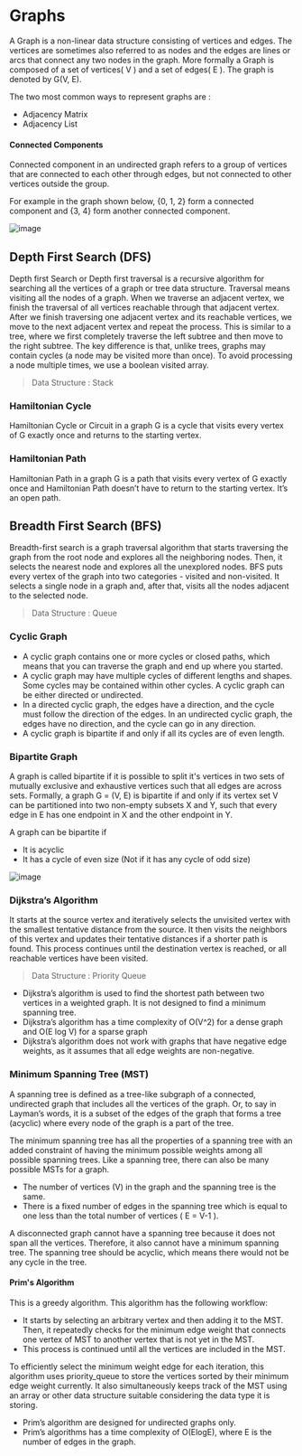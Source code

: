 # Graphs
A Graph is a non-linear data structure consisting of vertices and edges. The vertices are sometimes also referred to as nodes and the edges are lines or arcs that connect any two nodes in the graph. More formally a Graph is composed of a set of vertices( V ) and a set of edges( E ). The graph is denoted by G(V, E).

The two most common ways to represent graphs are :
- Adjacency Matrix
- Adjacency List

#### Connected Components
Connected component in an undirected graph refers to a group of vertices that are connected to each other through edges, but not connected to other vertices outside the group.

For example in the graph shown below, {0, 1, 2} form a connected component and {3, 4} form another connected component.

![image](https://github.com/user-attachments/assets/1e712157-b7ed-4998-9666-1837b4f795af)


## Depth First Search (DFS)
Depth first Search or Depth first traversal is a recursive algorithm for searching all the vertices of a graph or tree data structure. Traversal means visiting all the nodes of a graph. When we traverse an adjacent vertex, we finish the traversal of all vertices reachable through that adjacent vertex. After we finish traversing one adjacent vertex and its reachable vertices, we move to the next adjacent vertex and repeat the process. This is similar to a tree, where we first completely traverse the left subtree and then move to the right subtree. The key difference is that, unlike trees, graphs may contain cycles (a node may be visited more than once). To avoid processing a node multiple times, we use a boolean visited array.
> Data Structure : Stack

### Hamiltonian Cycle
Hamiltonian Cycle or Circuit in a graph G is a cycle that visits every vertex of G exactly once and returns to the starting vertex.

### Hamiltonian Path
Hamiltonian Path in a graph G is a path that visits every vertex of G exactly once and Hamiltonian Path doesn’t have to return to the starting vertex. It’s an open path.

## Breadth First Search (BFS)
Breadth-first search is a graph traversal algorithm that starts traversing the graph from the root node and explores all the neighboring nodes. Then, it selects the nearest node and explores all the unexplored nodes. BFS puts every vertex of the graph into two categories - visited and non-visited. It selects a single node in a graph and, after that, visits all the nodes adjacent to the selected node.
> Data Structure : Queue

### Cyclic Graph
- A cyclic graph contains one or more cycles or closed paths, which means that you can traverse the graph and end up where you started.
- A cyclic graph may have multiple cycles of different lengths and shapes. Some cycles may be contained within other cycles. A cyclic graph can be either directed or undirected.
- In a directed cyclic graph, the edges have a direction, and the cycle must follow the direction of the edges. In an undirected cyclic graph, the edges have no direction, and the cycle can go in any direction.
- A cyclic graph is bipartite if and only if all its cycles are of even length.

### Bipartite Graph
A graph is called bipartite if it is possible to split it's vertices in two sets of mutually exclusive and exhaustive vertices such that all edges are across sets. Formally, a graph G = (V, E) is bipartite if and only if its vertex set V can be partitioned into two non-empty subsets X and Y, such that every edge in E has one endpoint in X and the other endpoint in Y.

A graph can be bipartite if
- It is acyclic
- It has a cycle of even size (Not if it has any cycle of odd size)

![image](https://github.com/user-attachments/assets/2d40c884-c62d-477b-a581-d7a9d7199210)

### Dijkstra’s Algorithm
It starts at the source vertex and iteratively selects the unvisited vertex with the smallest tentative distance from the source. It then visits the neighbors of this vertex and updates their tentative distances if a shorter path is found. This process continues until the destination vertex is reached, or all reachable vertices have been visited.
> Data Structure : Priority Queue

- Dijkstra’s algorithm is used to find the shortest path between two vertices in a weighted graph. It is not designed to find a minimum spanning tree.
- Dijkstra’s algorithm has a time complexity of O(V^2) for a dense graph and O(E log V) for a sparse graph
- Dijkstra’s algorithm does not work with graphs that have negative edge weights, as it assumes that all edge weights are non-negative.

### Minimum Spanning Tree (MST)
A spanning tree is defined as a tree-like subgraph of a connected, undirected graph that includes all the vertices of the graph. Or, to say in Layman’s words, it is a subset of the edges of the graph that forms a tree (acyclic) where every node of the graph is a part of the tree.

The minimum spanning tree has all the properties of a spanning tree with an added constraint of having the minimum possible weights among all possible spanning trees. Like a spanning tree, there can also be many possible MSTs for a graph.

- The number of vertices (V) in the graph and the spanning tree is the same.
- There is a fixed number of edges in the spanning tree which is equal to one less than the total number of vertices ( E = V-1 ).

A disconnected graph cannot have a spanning tree because it does not span all the vertices. Therefore, it also cannot have a minimum spanning tree. The spanning tree should be acyclic, which means there would not be any cycle in the tree.

#### Prim's Algorithm
This is a greedy algorithm. This algorithm has the following workflow:

- It starts by selecting an arbitrary vertex and then adding it to the MST. Then, it repeatedly checks for the minimum edge weight that connects one vertex of MST to another vertex that is not yet in the MST.
- This process is continued until all the vertices are included in the MST.

To efficiently select the minimum weight edge for each iteration, this algorithm uses priority_queue to store the vertices sorted by their minimum edge weight currently. It also simultaneously keeps track of the MST using an array or other data structure suitable considering the data type it is storing.

- Prim’s algorithm are designed for undirected graphs only.
- Prim’s algorithms has a time complexity of O(ElogE), where E is the number of edges in the graph.
